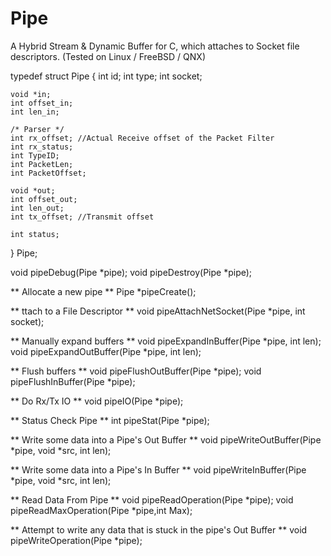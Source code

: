 # Pipe
A Hybrid Stream &amp; Dynamic Buffer for C, which attaches to Socket file descriptors. (Tested on Linux / FreeBSD / QNX) 


typedef struct Pipe
{
	int id;
	int type;
	int socket;

	void *in;
	int offset_in;
	int len_in;

	/* Parser */
	int rx_offset; //Actual Receive offset of the Packet Filter	
	int rx_status;
	int TypeID;
	int PacketLen;
	int PacketOffset;

	void *out;
	int offset_out;
	int len_out;
	int tx_offset; //Transmit offset

	int status;
} Pipe;



void pipeDebug(Pipe *pipe);
void pipeDestroy(Pipe *pipe);

** Allocate a new pipe ** 
Pipe *pipeCreate();

** ttach to a File Descriptor ** 
void pipeAttachNetSocket(Pipe *pipe, int socket);

**  Manually expand buffers ** 
void pipeExpandInBuffer(Pipe *pipe, int len);
void pipeExpandOutBuffer(Pipe *pipe, int len);

** Flush buffers ** 
void pipeFlushOutBuffer(Pipe *pipe);
void pipeFlushInBuffer(Pipe *pipe);

** Do Rx/Tx IO ** 
void pipeIO(Pipe *pipe);

** Status Check Pipe **
int pipeStat(Pipe *pipe);

** Write some data into a Pipe's Out Buffer ** 
void pipeWriteOutBuffer(Pipe *pipe, void *src, int len);


** Write some data into a Pipe's In Buffer ** 
void pipeWriteInBuffer(Pipe *pipe, void *src, int len);

** Read Data From Pipe **
void pipeReadOperation(Pipe *pipe);
void pipeReadMaxOperation(Pipe *pipe,int Max);

** Attempt to write any data that is stuck in the pipe's Out Buffer **
void pipeWriteOperation(Pipe *pipe);

